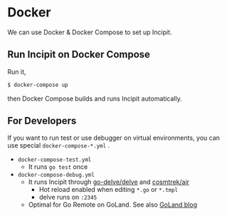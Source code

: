 # Docker

We can use Docker & Docker Compose to set up Incipit.


## Run Incipit on Docker Compose

Run it,

```sh
$ docker-compose up
```

then Docker Compose builds and runs Incipit automatically.


## For Developers

If you want to run test or use debugger on virtual environments, you can use special `docker-compose-*.yml` .

- `docker-compose-test.yml`
    - It runs `go test` once
- `docker-compose-debug.yml`
    - It runs Incipit through [go-delve/delve](https://github.com/go-delve/delve/) and [cosmtrek/air](https://github.com/cosmtrek/air/)
        - Hot reload enabled when editing `*.go` or `*.tmpl`
        - delve runs on `:2345`
    - Optimal for Go Remote on GoLand. See also [GoLand blog](https://blog.jetbrains.com/go/2019/02/06/debugging-with-goland-getting-started/#debugging-a-running-application-on-a-remote-machine)
